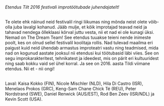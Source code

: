 *Etendus Tilt 2016 festivali improtöötubade juhendajatelt!*<br><br>

Te olete ehk näinud neid festivalil ringi liikumas ning mõnda neist olete võib-olla juba lavalgi kohanud. Jääb mulje, et kõik improtajad teavad neid ja tahavad nendega õlleklaasi kõrval juttu vesta, nii et nad ei ole kunagi üksi. Nemad on The Dream Team! See etendus tuuakse teieni nende inimeste poolt, kes on olnud sellel festivalil koolitaja rollis. Nad tulevad maailma eri paigust kuid neid ühendab armastus improteatri vastu ning teadmised, mida nad on kogunud aastate jooksul nii etendusi kui töötubasid läbi viies. See on segu improkarakteritest, tehnikatest ja ideedest, mis on pärit eri kultuuridest ning saab kokku vaid sel ühel korral. Ja see on 2016. aasta Tildi viimane etendus. Nii et - nii ongi!<br><br>

Laval: Kaisa Kokko (FIN), Nicole Mischler (NLD), Hila Di Castro (ISR), Menelaos Prokos (GRC), Keng-Sam Chane Chick Té (REU), Peter Nordstrand (SWE), Daniel Renwick (AUS/EST), Rod Ben Zeev (ISR/NDL) ja Kevin Scott (USA).
